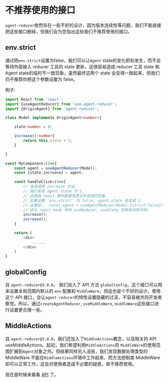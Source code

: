 # 不推荐使用的接口

`agent-reducer`依然存在一些不好的设计，因为版本连续性等问题，我们不能直接把这些接口删掉，但我们会为您指出这些我们不推荐使用的接口。

## env.strict

通过把`env.strict`设置为false，我们可以让`Agent` state的变化即刻发生，而不会等待外部接入 reducer 工具的 state 更新，这很容易造成 reducer 工具 state 和 Agent state的临时不一致现象，虽然最终这两个 state 会变得一致起来，但我们仍不推荐你把这个参数设置为 false。

例子:
```typescript
import React from 'react';
import {useAgentReducer} from 'use-agent-reducer';
import {OriginAgent} from 'agent-reducer';

class Model implements OriginAgent<number>{

    state:number = 0;

    increase():number{
        return this.state + 1;
    }

}

const MyComponent=()=>{
    const agent = useAgentReducer(Model);
    const {state,increase} = agent;

    const handleClick=()=>{
        // 连续调用 increase 方法,
        // 我们发现 agent.state 为 1,
        // 这是由 react 事件数据变更合并造成的现象,
        // 如果设置 'env.strict' 为 false, agent.state 会变成 2.
        // 设置如： `const agent = useAgentReducer(Model,{strict:false});`
        // 这与 react hook 中的 useReducer, useState 的特性非常不同。
        increase();
        increase();
    }

    return (
        <div>
            ......
        </div>
    )
}
```
## globalConfig

自 `agent-reducer@3.0.0`， 我们加入了 API 方法 `globalConfig`，这个接口可以用来设置全局范围内默认的 `env` 配置和 `MiddleWare`，但这也是个不好的设计。使用这个 API 接口，会让`agent-reducer`的特性设置隐藏的过深，不容易被共同开发者察觉。所以，通过`createAgentReducer`, `useMiddleWare`, `middleWare`这些接口进行设置更合理一些。 

## MiddleActions

自 `agent-reducer@3.0.0`，我们还加入了`MiddleActions`概念，以及相关的 API useMiddleActions。起初，我们希望利用`MiddleActions`将 `MiddleWare`的使用范围扩展到`Agent`对象之外。但结果同样另人沮丧，我们发现数据处理类型的 MiddleWare 不能在`MiddleActions`环境中工作起来，而方法控制类 MiddleWare 却可以正常工作，这会对使用者造成不必要的疑惑，故不推荐使用。

现在是时候来看看 [API](https://github.com/filefoxper/agent-reducer/blob/master/documents/zh/api/index.md) 了。